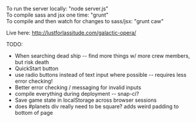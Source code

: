 To run the server locally: "node server.js"  
To compile sass and jsx one time: "grunt"  
To compile and then watch for changes to sass/jsx: "grunt caw"  

Live here: http://lustforlassitude.com/galactic-opera/ 

TODO: 
* When searching dead ship -- find more things w/ more crew members, but risk death
* QuickStart button
* use radio buttons instead of text input where possible -- requires less error checking!
* Better error checking / messaging for invalid inputs
* compile everything during deployment -- snap-ci?
* Save game state in localStorage across browser sessions
* does #planets div really need to be square? adds weird padding to bottom of page